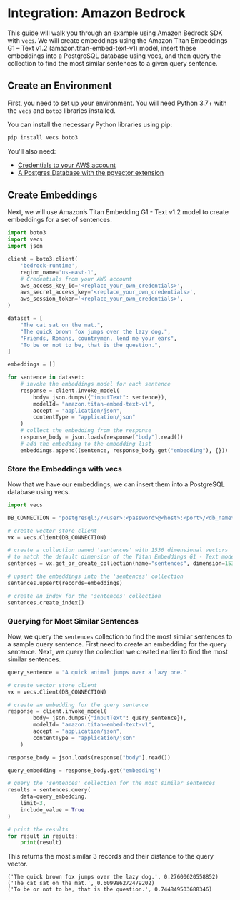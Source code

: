 # Integration: Amazon Bedrock

This guide will walk you through an example using Amazon Bedrock SDK with `vecs`. We will create embeddings using the Amazon Titan Embeddings G1 – Text v1.2 (amazon.titan-embed-text-v1) model, insert these embeddings into a PostgreSQL database using vecs, and then query the collection to find the most similar sentences to a given query sentence.

## Create an Environment

First, you need to set up your environment. You will need Python 3.7+ with the `vecs` and `boto3` libraries installed.

You can install the necessary Python libraries using pip:

```sh
pip install vecs boto3
```

You'll also need:

- [Credentials to your AWS account](https://boto3.amazonaws.com/v1/documentation/api/latest/guide/credentials.html)
- [A Postgres Database with the pgvector extension](hosting.md)

## Create Embeddings

Next, we will use Amazon’s Titan Embedding G1 - Text v1.2 model to create embeddings for a set of sentences.

```python
import boto3
import vecs
import json

client = boto3.client(
    'bedrock-runtime',
    region_name='us-east-1',
	# Credentials from your AWS account
    aws_access_key_id='<replace_your_own_credentials>',
    aws_secret_access_key='<replace_your_own_credentials>',
    aws_session_token='<replace_your_own_credentials>',
)

dataset = [
    "The cat sat on the mat.",
    "The quick brown fox jumps over the lazy dog.",
    "Friends, Romans, countrymen, lend me your ears",
    "To be or not to be, that is the question.",
]

embeddings = []

for sentence in dataset:
    # invoke the embeddings model for each sentence
    response = client.invoke_model(
        body= json.dumps({"inputText": sentence}),
        modelId= "amazon.titan-embed-text-v1",
        accept = "application/json",
        contentType = "application/json"
    )
    # collect the embedding from the response
    response_body = json.loads(response["body"].read())
    # add the embedding to the embedding list
    embeddings.append((sentence, response_body.get("embedding"), {}))

```

### Store the Embeddings with vecs

Now that we have our embeddings, we can insert them into a PostgreSQL database using vecs.

```python
import vecs

DB_CONNECTION = "postgresql://<user>:<password>@<host>:<port>/<db_name>"

# create vector store client
vx = vecs.Client(DB_CONNECTION)

# create a collection named 'sentences' with 1536 dimensional vectors
# to match the default dimension of the Titan Embeddings G1 - Text model
sentences = vx.get_or_create_collection(name="sentences", dimension=1536)

# upsert the embeddings into the 'sentences' collection
sentences.upsert(records=embeddings)

# create an index for the 'sentences' collection
sentences.create_index()
```

### Querying for Most Similar Sentences

Now, we query the `sentences` collection to find the most similar sentences to a sample query sentence. First need to create an embedding for the query sentence. Next, we query the collection we created earlier to find the most similar sentences.

```python
query_sentence = "A quick animal jumps over a lazy one."

# create vector store client
vx = vecs.Client(DB_CONNECTION)

# create an embedding for the query sentence
response = client.invoke_model(
        body= json.dumps({"inputText": query_sentence}),
        modelId= "amazon.titan-embed-text-v1",
        accept = "application/json",
        contentType = "application/json"
    )

response_body = json.loads(response["body"].read())

query_embedding = response_body.get("embedding")

# query the 'sentences' collection for the most similar sentences
results = sentences.query(
    data=query_embedding,
    limit=3,
    include_value = True
)

# print the results
for result in results:
    print(result)
```

This returns the most similar 3 records and their distance to the query vector.
```
('The quick brown fox jumps over the lazy dog.', 0.27600620558852)
('The cat sat on the mat.', 0.609986272479202)
('To be or not to be, that is the question.', 0.744849503688346)
```
